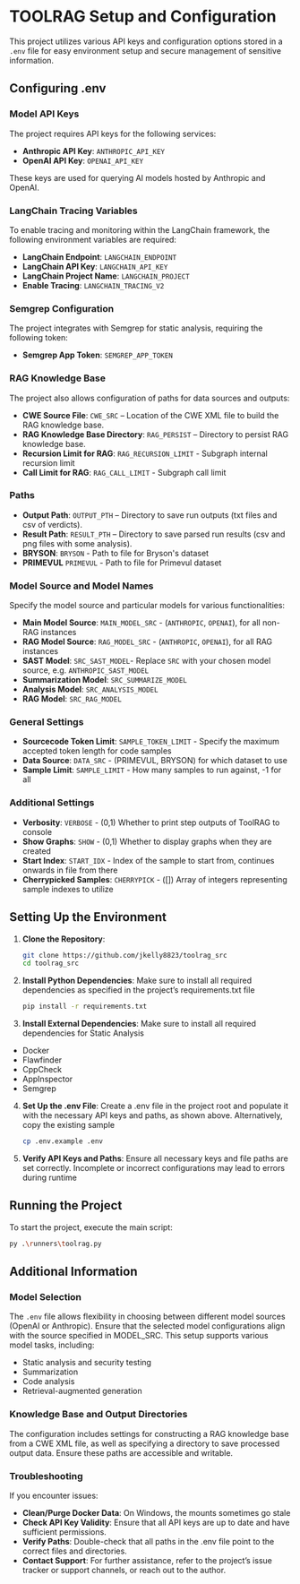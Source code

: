 # TOOLRAG Setup and Configuration

This project utilizes various API keys and configuration options stored in a `.env` file for easy environment setup and secure management of sensitive information.

## Configuring .env

### Model API Keys

The project requires API keys for the following services:

- **Anthropic API Key**: `ANTHROPIC_API_KEY`
- **OpenAI API Key**: `OPENAI_API_KEY`

These keys are used for querying AI models hosted by Anthropic and OpenAI.

### LangChain Tracing Variables

To enable tracing and monitoring within the LangChain framework, the following environment variables are required:

- **LangChain Endpoint**: `LANGCHAIN_ENDPOINT`
- **LangChain API Key**: `LANGCHAIN_API_KEY`
- **LangChain Project Name**: `LANGCHAIN_PROJECT`
- **Enable Tracing**: `LANGCHAIN_TRACING_V2`

### Semgrep Configuration

The project integrates with Semgrep for static analysis, requiring the following token:

- **Semgrep App Token**: `SEMGREP_APP_TOKEN`

### RAG Knowledge Base

The project also allows configuration of paths for data sources and outputs:

- **CWE Source File**: `CWE_SRC` – Location of the CWE XML file to build the RAG knowledge base.
- **RAG Knowledge Base Directory**: `RAG_PERSIST` – Directory to persist RAG knowledge base.
- **Recursion Limit for RAG**: `RAG_RECURSION_LIMIT` - Subgraph internal recursion limit
- **Call Limit for RAG**: `RAG_CALL_LIMIT` - Subgraph call limit

### Paths

- **Output Path**: `OUTPUT_PTH` – Directory to save run outputs (txt files and csv of verdicts).
- **Result Path**: `RESULT_PTH` – Directory to save parsed run results (csv and png files with some analysis).
- **BRYSON**: `BRYSON` - Path to file for Bryson's dataset
- **PRIMEVUL** `PRIMEVUL` - Path to file for Primevul dataset

### Model Source and Model Names

Specify the model source and particular models for various functionalities:

- **Main Model Source**: `MAIN_MODEL_SRC` - (`ANTHROPIC`, `OPENAI`), for all non-RAG instances
- **RAG Model Source**: `RAG_MODEL_SRC` - (`ANTHROPIC`, `OPENAI`), for all RAG instances
- **SAST Model**: `SRC_SAST_MODEL`- Replace `SRC` with your chosen model source, e.g. `ANTHROPIC_SAST_MODEL`
- **Summarization Model**: `SRC_SUMMARIZE_MODEL`
- **Analysis Model**: `SRC_ANALYSIS_MODEL`
- **RAG Model**: `SRC_RAG_MODEL`

### General Settings

- **Sourcecode Token Limit**: `SAMPLE_TOKEN_LIMIT` - Specify the maximum accepted token length for code samples
- **Data Source**: `DATA_SRC` - (PRIMEVUL, BRYSON) for which dataset to use
- **Sample Limit**: `SAMPLE_LIMIT` - How many samples to run against, -1 for all

### Additional Settings

- **Verbosity**: `VERBOSE` - (0,1) Whether to print step outputs of ToolRAG to console
- **Show Graphs**: `SHOW` - (0,1) Whether to display graphs when they are created
- **Start Index**: `START_IDX` - Index of the sample to start from, continues onwards in file from there
- **Cherrypicked Samples**: `CHERRYPICK` - ([]) Array of integers representing sample indexes to utilize

## Setting Up the Environment

1. **Clone the Repository**:
    ```bash
    git clone https://github.com/jkelly8823/toolrag_src
    cd toolrag_src

2. **Install Python Dependencies**: Make sure to install all required dependencies as specified in the project’s requirements.txt file
    ```bash
    pip install -r requirements.txt
    ```
3. **Install External Dependencies**: Make sure to install all required dependencies for Static Analysis
- Docker
- Flawfinder
- CppCheck
- AppInspector
- Semgrep

4. **Set Up the .env File**: Create a .env file in the project root and populate it with the necessary API keys and paths, as shown above. Alternatively, copy the existing sample
    ```bash
    cp .env.example .env
    ```
5. **Verify API Keys and Paths**: Ensure all necessary keys and file paths are set correctly. Incomplete or incorrect configurations may lead to errors during runtime

## Running the Project
To start the project, execute the main script:  
```bash
py .\runners\toolrag.py
```
## Additional Information
### Model Selection
The ```.env``` file allows flexibility in choosing between different model sources (OpenAI or Anthropic). Ensure that the selected model configurations align with the source specified in MODEL_SRC. This setup supports various model tasks, including:
- Static analysis and security testing
- Summarization
- Code analysis
- Retrieval-augmented generation

### Knowledge Base and Output Directories
The configuration includes settings for constructing a RAG knowledge base from a CWE XML file, as well as specifying a directory to save processed output data. Ensure these paths are accessible and writable.

### Troubleshooting
If you encounter issues:
- **Clean/Purge Docker Data**: On Windows, the mounts sometimes go stale
- **Check API Key Validity**: Ensure that all API keys are up to date and have sufficient permissions.
- **Verify Paths**: Double-check that all paths in the .env file point to the correct files and directories.
- **Contact Support**: For further assistance, refer to the project’s issue tracker or support channels, or reach out to the author.
